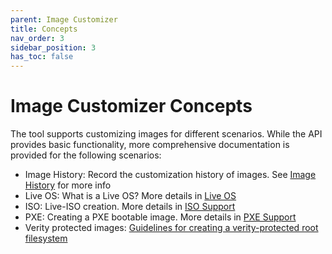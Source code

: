 ```yaml
---
parent: Image Customizer
title: Concepts
nav_order: 3
sidebar_position: 3
has_toc: false
---
```


# Image Customizer Concepts

The tool supports customizing images for different scenarios. While the API
provides basic functionality, more comprehensive documentation is provided for the
following scenarios:

* Image History: Record the customization history of images. See [Image History](./imagehistory.md) for more info
* Live OS: What is a Live OS? More details in [Live OS](./liveos.md)
* ISO: Live-ISO creation. More details in [ISO Support](./iso.md)
* PXE: Creating a PXE bootable image. More details in [PXE Support](./pxe.md)
* Verity protected images: [Guidelines for creating a verity-protected root filesystem](./verity/verity.md)
